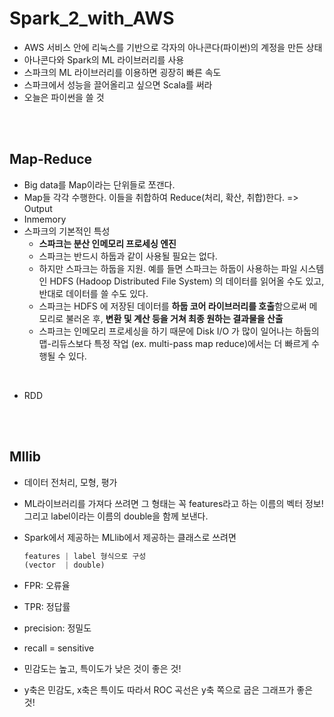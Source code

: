 # Spark_2_with_AWS

- AWS 서비스 안에 리눅스를 기반으로 각자의 아나콘다(파이썬)의 계정을 만든 상태
- 아나콘다와 Spark의 ML 라이브러리를 사용
- 스파크의 ML 라이브러리를 이용하면 굉장히 빠른 속도
- 스파크에서 성능을 끌어올리고 싶으면 Scala를 써라
- 오늘은 파이썬을 쓸 것

<br>

<br>

## Map-Reduce

- Big data를 Map이라는 단위들로 쪼갠다.
- Map들 각각 수행한다. 이들을 취합하여 Reduce(처리, 확산, 취합)한다. => Output
- Inmemory
- 스파크의 기본적인 특성
  - **스파크는 분산 인메모리 프로세싱 엔진**
  - 스파크는 반드시 하둡과 같이 사용될 필요는 없다.
  - 하지만 스파크는 하둡을 지원. 예를 들면 스파크는 하둡이 사용하는 파일 시스템인 HDFS (Hadoop Distributed File System) 의 데이터를 읽어올 수도 있고, 반대로 데이터를 쓸 수도 있다. 
  - 스파크는 HDFS 에 저장된 데이터를 **하둡 코어 라이브러리를 호출**함으로써 메모리로 불러온 후, **변환 및 계산 등을 거쳐 최종 원하는 결과물을 산출**
  - 스파크는 인메모리 프로세싱을 하기 때문에 Disk I/O 가 많이 일어나는 하둡의 맵-리듀스보다 특정 작업 (ex. multi-pass map reduce)에서는 더 빠르게 수행될 수 있다. 

<br>

- RDD

<br>

<br>

## Mllib

- 데이터 전처리, 모형, 평가

- ML라이브러리를 가져다 쓰려면 그 형태는 꼭 features라고 하는 이름의 벡터 정보! 그리고 label이라는 이름의 double을 함께 보낸다.

- Spark에서 제공하는 MLlib에서 제공하는 클래스로 쓰려면 

  ```python
  features | label 형식으로 구성
  (vector  | double)
  ```

- FPR: 오류율

- TPR: 정답률

- precision: 정밀도

- recall = sensitive

- 민감도는 높고, 특이도가 낮은 것이 좋은 것! 

- y축은 민감도, x축은 특이도 따라서 ROC 곡선은 y축 쪽으로 굽은 그래프가 좋은 것!

<br>

<br>